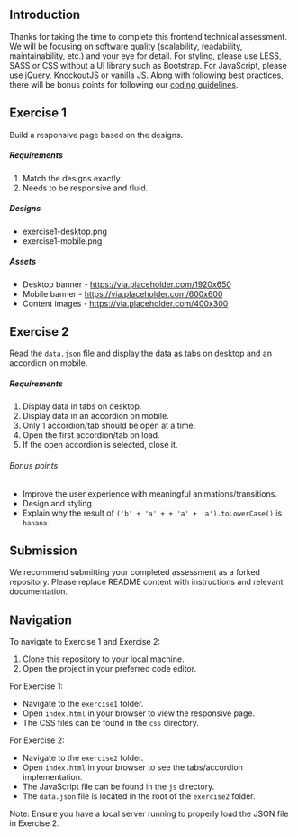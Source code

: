 Introduction
---
Thanks for taking the time to complete this frontend technical assessment. We will be focusing on software quality (scalability, readability, maintainability, etc.) and your eye for detail. For styling, please use LESS, SASS or CSS without a UI library such as Bootstrap. For JavaScript, please use jQuery, KnockoutJS or vanilla JS. Along with following best practices, there will be bonus points for following our [coding guidelines](https://github.com/mindarc/frontend-assessment/wiki/Coding-guidelines). 

Exercise 1
---
Build a responsive page based on the designs.

##### Requirements
1. Match the designs exactly.
2. Needs to be responsive and fluid.

##### Designs
* exercise1-desktop.png
* exercise1-mobile.png

##### Assets
* Desktop banner - https://via.placeholder.com/1920x650
* Mobile banner - https://via.placeholder.com/600x600
* Content images - https://via.placeholder.com/400x300

Exercise 2
---
Read the `data.json` file and display the data as tabs on desktop and an accordion on mobile.

##### Requirements
1. Display data in tabs on desktop.
2. Display data in an accordion on mobile.
3. Only 1 accordion/tab should be open at a time.
4. Open the first accordion/tab on load.
5. If the open accordion is selected, close it.

###### Bonus points
* Improve the user experience with meaningful animations/transitions.
* Design and styling.
* Explain why the result of `('b' + 'a' + + 'a' + 'a').toLowerCase()` is `banana`.

Submission
---
We recommend submitting your completed assessment as a forked repository. Please replace README content with instructions and relevant documentation.

Navigation
---

To navigate to Exercise 1 and Exercise 2:

1. Clone this repository to your local machine.
2. Open the project in your preferred code editor.

For Exercise 1:
- Navigate to the `exercise1` folder.
- Open `index.html` in your browser to view the responsive page.
- The CSS files can be found in the `css` directory.

For Exercise 2:
- Navigate to the `exercise2` folder.
- Open `index.html` in your browser to see the tabs/accordion implementation.
- The JavaScript file can be found in the `js` directory.
- The `data.json` file is located in the root of the `exercise2` folder.

Note: Ensure you have a local server running to properly load the JSON file in Exercise 2.







